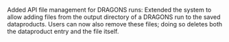 Added API file management for DRAGONS runs: Extended the system to allow adding files from the output directory of a DRAGONS run to the saved dataproducts. Users can now also remove these files; doing so deletes both the dataproduct entry and the file itself.